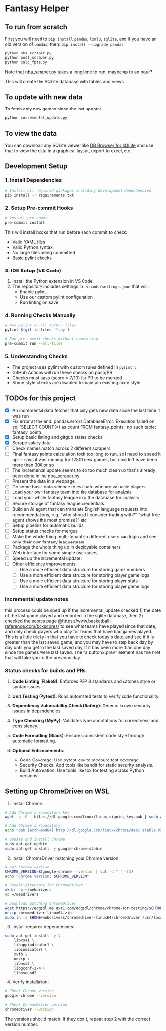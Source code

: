 # Fantasy Helper

## To run from scratch

First you will need to `pip install` `pandas`, `lxml3`, `sqlite`, and if you have an old version of `pandas`, then: `pip install --upgrade pandas`

```bash
python nba_scraper.py
python post_scraper.py
python calc_fpts.py
```

Note that nba_scraper.py takes a long time to run, maybe up to an hour?

This will create the SQLite database with tables and views.

## To update with new data

To fetch only new games since the last update:

```bash
python incremental_update.py
```

## To view the data

You can download any SQLite viewer like [DB Browser for SQLite](https://sqlitebrowser.org/dl/) and use that to view the data in a graphical layout, export to excel, etc.

## Development Setup

### 1. Install Dependencies
```bash
# Install all required packages including development dependencies
pip install -r requirements.txt
```

### 2. Setup Pre-commit Hooks
```bash
# Install pre-commit
pre-commit install
```

This will install hooks that run before each commit to check:
- Valid YAML files
- Valid Python syntax
- No large files being committed
- Basic pylint checks

### 3. IDE Setup (VS Code)
1. Install the Python extension in VS Code
2. The repository includes settings in `.vscode/settings.json` that will:
    - Enable pylint
    - Use our custom pylint configuration
    - Run linting on save

### 4. Running Checks Manually
```bash
# Run pylint on all Python files
pylint $(git ls-files '*.py')

# Run pre-commit checks without committing
pre-commit run --all-files
```

### 5. Understanding Checks
- The project uses pylint with custom rules defined in `pylintrc`
- GitHub Actions will run these checks on push/PR
- Checks must pass (score > 7/10) for PR to be merged
- Some style checks are disabled to maintain existing code style

## TODOs for this project

- [x] An incremental data fetcher that only gets new data since the last time it was run
- [x] Fix error at the end: pandas.errors.DatabaseError: Execution failed on sql 'SELECT COUNT(*) as count FROM fantasy_points': no such table: fantasy_points
- [X] Setup basic linting and gitgub status checks
- [X] Scrape salary data
- [ ] Check names match across 2 different scrapers
- [ ] Final fantasy points calculation took too long to run, so I need to speed it up -- says it was running for 12501 new games, but couldn't have been more than 300 or so
- [ ] The incremental update seems to do too much clean up that's already been done in the nba_scraper.py
- [ ] Present the data in a webpage
- [ ] Do some basic data science to evaluate who are valuable players
- [ ] Load your own fantasy team into the database for analysis
- [ ] Load your whole fantasy league into the database for analysis
- [ ] Secure storage of fantasy league credentials
- [ ] Build an AI agent that can translate English language requests into recommendations, e.g. "who should I consider trading with?" "what free agent shows the most promise?" etc
- [ ] Setup pipeline for automatic builds
- [ ] Setup status checks for merges
- [ ] Make the whole thing multi-tenant so different users can login and see only their own fantasy league/team
- [ ] Package the whole thing up in deployable containers
- [ ] Web interface for some simple use-cases
- [ ] Speed up the incremental update:
- [ ] Other efficiency improvements:
  - [ ] Use a more efficient data structure for storing game numbers
  - [ ] Use a more efficient data structure for storing player game logs
  - [ ] Use a more efficient data structure for storing player stats
  - [ ] Use a more efficient data structure for storing player game logs

### Incremental update notes

this process could be sped up if the incremental_update checked 1) the date of the last game played and recorded in the sqlite database, then 2) checked the scores page @https://www.basketball-reference.com/boxscores/  to see what teams have played since that date, and only check players who play for teams that have had games played.  This is a little tricky in that you have to check today's date, and see if it is greater than the last saved game, and you may have to step back day by day until you get to the last saved day, if it has been more than one day since the games were last saved.  The "a.button2.prev" element has the href that will take you to the previous day.

### Status checks for builds and PRs

1. **Code Linting (Flake8)**: Enforces PEP 8 standards and catches style or syntax issues.
2. **Unit Testing (Pytest)**: Runs automated tests to verify code functionality.
3. **Dependency Vulnerability Check (Safety)**: Detects known security issues in dependencies.
4. **Type Checking (MyPy)**: Validates type annotations for correctness and consistency.
5. **Code Formatting (Black)**: Ensures consistent code style through automatic formatting.
6. **Optional Enhancements**:

   - Code Coverage: Use pytest-cov to measure test coverage.
   - Security Checks: Add tools like bandit for static security analysis.
   - Build Automation: Use tools like tox for testing across Python versions.

## Setting up ChromeDriver on WSL

1. Install Chrome:
```bash
# Add Chrome's repository key
wget -q -O - https://dl.google.com/linux/linux_signing_key.pub | sudo apt-key add -

# Add Chrome's repository
echo "deb [arch=amd64] http://dl.google.com/linux/chrome/deb/ stable main" | sudo tee /etc/apt/sources.list.d/google-chrome.list

# Update and install Chrome
sudo apt-get update
sudo apt-get install -y google-chrome-stable
```

2. Install ChromeDriver matching your Chrome version:
```bash
# Get Chrome version
CHROME_VERSION=$(google-chrome --version | cut -d " " -f3)
echo "Chrome version: $CHROME_VERSION"

# Create directory for ChromeDriver
mkdir -p ~/webdrivers
cd ~/webdrivers

# Download matching ChromeDriver
wget https://edgedl.me.gvt1.com/edgedl/chrome/chrome-for-testing/$CHROME_VERSION/linux64/chromedriver-linux64.zip
unzip chromedriver-linux64.zip
sudo ln -s $HOME/webdrivers/chromedriver-linux64/chromedriver /usr/local/bin/chromedriver
```

3. Install required dependencies:
```bash
sudo apt-get install -y \
    libxss1 \
    libappindicator1 \
    libindicator7 \
    xvfb \
    unzip \
    libnss3 \
    libgconf-2-4 \
    libasound2
```

4. Verify installation:
```bash
# Check Chrome version
google-chrome --version

# Check ChromeDriver version
chromedriver --version
```

The versions should match. If they don't, repeat step 2 with the correct version number.
